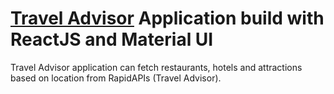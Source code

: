 # [Travel Advisor](https://whimsical-twilight-79e899.netlify.app/) Application build with ReactJS and Material UI

Travel Advisor application can fetch restaurants, hotels and attractions based on location from RapidAPIs (Travel Advisor). 
